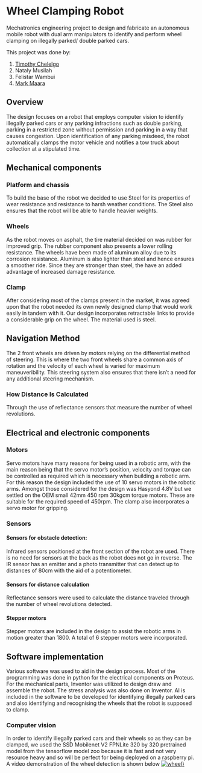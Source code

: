# Wheel Clamping Robot
Mechatronics engineering project to design and fabricate an autonomous mobile robot with dual arm manipulators to identify and perform wheel clamping on illegally parked/ double parked cars.

This project was done by:
1. [Timothy Chelelgo](https://www.linkedin.com/in/timothy-chelelgo-49872222b/)
2. Nataly Musilah
3. Felistar Wambui
4. [Mark Maara](https://linkedin.com/in/mark-maara-42b235153/)

## Overview
The design focuses on a robot that employs computer vision to identify illegally parked cars or any parking infractions such as double parking, parking in a restricted zone without permission and parking in a way that causes congestion. Upon identification of any parking misdeed, the robot automatically clamps the motor vehicle and notifies a tow truck about collection at a stipulated time.

## Mechanical components
### Platform and chassis

To build the base of the robot we decided to use Steel for its properties of wear resistance and resistance to harsh weather conditions. The Steel also ensures that the robot will be able to handle heavier weights.

### Wheels

As the robot moves on asphalt, the tire material decided on was rubber for improved grip. The rubber component also presents a lower rolling resistance. 
The wheels have been made of aluminum alloy due to its corrosion resistance. Aluminum is also lighter than steel and hence ensures a smoother ride. Since they are stronger than steel, the have an added advantage of increased damage resistance.
### Clamp

After considering most of the clamps present in the market, it was agreed upon that the robot needed its own newly designed clamp that would work easily in tandem with it. 
Our design incorporates retractable links to provide a considerable grip on the wheel. 
The material used is steel.
## Navigation Method

The 2 front wheels are driven by motors relying on the differential method of steering. This is where the two front wheels share a common axis of rotation and the velocity of each wheel is varied for maximum maneuveribility. This steering system also ensures that there isn’t a need for any additional steering mechanism. 
### How Distance Is Calculated 
Through the use of reflectance sensors that measure the number of wheel revolutions.

## Electrical and electronic components
### Motors
Servo motors have many reasons for being used in a robotic arm, with the main reason being that the servo motor’s position, velocity and torque can be controlled as required which is necessary when building a robotic arm.
For this reason the design included the use of 10 servo motors in the robotic arms. 
Amongst those considered for the design was Hasyond 4.8V but we settled on the OEM small 42mm 450 rpm 30kgcm torque motors. These are suitable for the required speed of 450rpm.
The clamp also incorporates a servo motor for gripping.  
### Sensors
#### Sensors for obstacle detection: 
Infrared sensors positioned at the front section of the robot are used. There is no need for sensors at the back as the robot does not go in reverse. The IR sensor has an emitter and a photo transmitter that can detect up to distances of 80cm with the aid of a potentiometer. 
#### Sensors for distance calculation
Reflectance sensors were used to calculate the distance traveled through the number of wheel revolutions detected. 
#### Stepper motors
Stepper motors are included in the design to assist the robotic arms in motion greater than 1800. 
A total of 6 stepper motors were incorporated.
## Software implementation
Various software was used to aid in the design process. Most of the programming was done in python for the electrical components on Proteus. 
For the mechanical parts, Inventor was utilized to design draw and assemble the robot. 
The stress analysis was also done on Inventor. 
AI is included in the software to be developed for identifying illegally parked cars and also identifying and recognising the wheels that the robot is supposed to clamp.
### Computer vision
In order to identify illegally parked cars and their wheels so as they can be clamped, we used the SSD Mobilenet V2 FPNLite 320 by 320 pretrained model from the tensorflow model zoo because it is fast and not very resource heavy and so will be perfect for being deployed on a raspberry pi.
A video demonstration of the wheel detection is shown below
[![wheel](https://user-images.githubusercontent.com/68475422/150664716-e73301e9-b6bc-4a85-af37-4dc06b7f7d0d.png)}](https://youtu.be/acI0bwJJv3Q)
